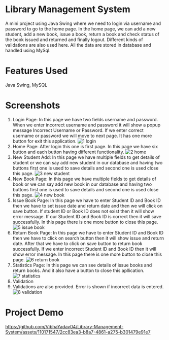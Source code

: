 # Library Management System
A mini project using Java Swing where we need to login via username and password to go to the home page.
In the home page, we can add a new student, add a new book, issue a book, return a book and check status of the book issued and returned and finally logout.
Different kinds of validations are also used here. All the data are stored in database and handled using MySql.














# Features Used
Java Swing, MySQL

# Screenshots
1. Login Page:
In this page we have two fields username and password. When we enter incorrect username and password it will show a popup message Incorrect Username or Password. If we enter correct username or password we will move to next page. It has one more button for exit this application.
![1 login](https://github.com/VibhaYadav04/Library-Management-System/assets/110171547/9a87053d-2157-4813-9e7f-169a53c4bd2b)
2. Home Page:
After login this one is first page. In this page we have six button and each button having different functionality.
![2 home](https://github.com/VibhaYadav04/Library-Management-System/assets/110171547/16c4420e-c513-4187-8505-f0cf3c8b9ec1)
 3. New Student Add:
In this page we have multiple fields to get details of student or we can say add new student in our database and having two buttons first one is used to save details and second one is used close this page.
![3 new student](https://github.com/VibhaYadav04/Library-Management-System/assets/110171547/d963306e-ea0e-4c5c-8a60-b382ffb60a7e)
4. New Book Page:
In this page we have multiple fields to get details of book or we can say add new book in our database and having two buttons first one is used to save details and second one is used close this page.
![4 new book](https://github.com/VibhaYadav04/Library-Management-System/assets/110171547/a295508a-ec88-499a-a1d9-e35fde59d5f8)
5. Issue Book Page:
In this page we have to enter Student ID and Book ID then we have to set  issue date and return date and then we will click on save button. If student ID or Book ID does not exist then it will show error message. If our Student ID and Book ID is correct then it will save successfully. In this page there is one more button to close this page.
![5 issue book](https://github.com/VibhaYadav04/Library-Management-System/assets/110171547/2c10e0ac-3589-4c88-ae63-4c36e46c0f04)
6. Return Book Page:
In this page we have to enter Student ID and Book ID then we have to click on search button then it will show issue and return date. After that we have to click on save button to return book successfully. If we enter incorrect Student ID and Book ID then it will show error message. In this page there is one more button to close this page.
![6 return book](https://github.com/VibhaYadav04/Library-Management-System/assets/110171547/396950cc-b250-4c54-8fe0-168aaf0aedf2)
7. Statistics Page:
In this page we can see details of issue books and return books. And it also have a button to close this apllication.
![7 statistics](https://github.com/VibhaYadav04/Library-Management-System/assets/110171547/a74f7cdb-e6b6-4cb6-be4d-6ae66e60c053)
8. Validation
9. Validations are also provided. Error is shown if incorrect data is entered.
![8 validation](https://github.com/VibhaYadav04/Library-Management-System/assets/110171547/38ea03f1-652b-4896-bf58-d45007df6d46)

# Project Demo




https://github.com/VibhaYadav04/Library-Management-System/assets/110171547/2cc83ea3-b8a7-4861-a275-b301479e91e7

